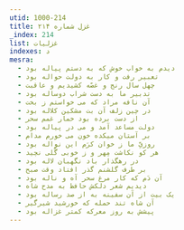 ```yaml
---
utid: 1000-214
title: غزل شماره ۲۱۴
_index: 214
list: غزلیات
indexes: د
mesra:
  - دیدم به خواب خوش که به دستم پیاله بود
  - تعبیر رفت و کار به دولت حواله بود
  - چهل سال رنج و غصّه کشیدیم و عاقبت
  - تدبیر ما به دست شراب دوساله بود
  - آن نافه مراد که می خواستم ز بخت
  - در چین زلف آن بت مشکین کلاله بود
  - از دست برده بود خمار غمم سحر
  - دولت مساعد آمد و می در پیاله بود
  - بر آستان میکده خون می خورم مدام
  - روزیِّ ما ز خوان کرَم این نواله بود
  - هر کو نکاشت مِهر و ز خوبی گُلی نچید
  - در رهگذار باد نگهبان لاله بود
  - بر طرف گلشنم گذر افتاد وقت صبح
  - آن دَم که کار مرغ سحر آه و ناله بود
  - دیدیم شعر دلکش حافظ به مدح شاه
  - یک بیت از آن سفینه به از صد رساله بود
  - آن شاه تند حمله که خورشید شیرگیر
  - پیشش به روز معرکه کمتر غزاله بود
---
```

